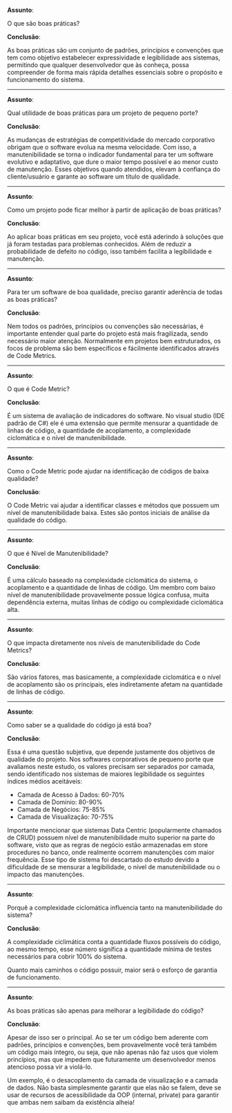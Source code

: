 **Assunto**:

O que são boas práticas?

**Conclusão**:

As boas práticas são um conjunto de padrões, princípios e convenções que tem como objetivo estabelecer expressividade e legibilidade aos sistemas, permitindo que qualquer desenvolvedor que às conheça, possa compreender de forma mais rápida detalhes essenciais sobre o propósito e funcionamento do sistema.

---

**Assunto**:

Qual utilidade de boas práticas para um projeto de pequeno porte?

**Conclusão**:

As mudanças de estratégias de competitividade do mercado corporativo obrigam que o software evolua na mesma velocidade. Com isso, a manutenibilidade se torna o indicador fundamental para ter um software evolutivo e adaptativo, que dure o maior tempo possível e ao menor custo de manutenção. Esses objetivos quando atendidos, elevam à confiança do cliente/usuário e garante ao software um título de qualidade.

---

**Assunto**:

Como um projeto pode ficar melhor à partir de aplicação de boas práticas?

**Conclusão**:

Ao aplicar boas práticas em seu projeto, você está aderindo à soluções que já foram testadas para problemas conhecidos. Além de reduzir a probabilidade de defeito no código, isso também facilita a legibilidade e manutenção.

---

**Assunto**:

Para ter um software de boa qualidade, preciso garantir aderência de todas as boas práticas?

**Conclusão**:

Nem todos os padrões, princípios ou convenções são necessárias, é importante entender qual parte do projeto está mais fragilizada, sendo necessário maior atenção. Normalmente em projetos bem estruturados, os focos de problema são bem específicos e fácilmente identificados através de Code Metrics.

---

**Assunto**:

O que é Code Metric?

**Conclusão**:

É um sistema de avaliação de indicadores do software. No visual studio (IDE padrão de C#) ele é uma extensão que permite mensurar a quantidade de linhas de código, a quantidade de acoplamento, a complexidade ciclomática e o nível de manutenibilidade.

---

**Assunto**:

Como o Code Metric pode ajudar na identificação de códigos de baixa qualidade?

**Conclusão**:

O Code Metric vai ajudar a identificar classes e métodos que possuem um nível de manutenibilidade baixa. Estes são pontos iniciais de análise da qualidade do código.

---

**Assunto**:

O que é Nível de Manutenibilidade?

**Conclusão**:

É uma cálculo baseado na complexidade ciclomática do sistema, o acoplamento e a quantidade de linhas de código. Um membro com baixo nível de manutenibilidade provavelmente possue lógica confusa, muita dependência externa, muitas linhas de código ou complexidade ciclomática alta. 

---

**Assunto**:

O que impacta diretamente nos níveis de manutenibilidade do Code Metrics?

**Conclusão**:

São vários fatores, mas basicamente, a complexidade ciclomática e o nível de acoplamento são os principais, eles indiretamente afetam na quantidade de linhas de código.

---

**Assunto**:

Como saber se a qualidade do código já está boa?

**Conclusão**:

Essa é uma questão subjetiva, que depende justamente dos objetivos de qualidade do projeto. Nos softwares corporativos de pequeno porte que avaliamos neste estudo, os valores precisam ser separados por camada, sendo identificado nos sistemas de maiores legibilidade os seguintes índices médios aceitáveis:

+ Camada de Acesso à Dados: 60-70%
+ Camada de Domínio: 80-90%
+ Camada de Negócios: 75-85%
+ Camada de Visualização: 70-75%

Importante mencionar que sistemas Data Centric (popularmente chamados de CRUD) possuem nível de manutenibilidade muito superior na parte do software, visto que as regras de negócio estão armazenadas em store procedures no banco, onde realmente ocorrem manutenções com maior frequência. Esse tipo de sistema foi descartado do estudo devido a dificuldade de se mensurar a legibilidade, o nível de manutenibilidade ou o impacto das manutenções.

---

**Assunto**:

Porquê a complexidade ciclomática influencia tanto na manutenibilidade do sistema?

**Conclusão**:

A complexidade ciclimática conta a quantidade fluxos possíveis do código, ao mesmo tempo, esse número significa a quantidade mínima de testes necessários para cobrir 100% do sistema.

Quanto mais caminhos o código possuir, maior será o esforço de garantia de funcionamento.

---

**Assunto**:

As boas práticas são apenas para melhorar a legibilidade do código?

**Conclusão**:

Apesar de isso ser o principal. Ao se ter um código bem aderente com padrões, princípios e convenções, bem provavelmente você terá também um código mais íntegro, ou seja, que não apenas não faz usos que violem princípios, mas que impedem que futuramente um desenvolvedor menos atencioso possa vir a violá-lo.

Um exemplo, é o desacoplamento da camada de visualização e a camada de dados. Não basta simplesmente garantir que elas não se falem, deve se usar de recursos de acessibilidade da OOP (internal, private) para garantir que ambas nem saibam da existência alheia!
